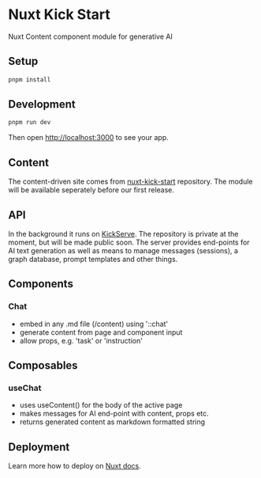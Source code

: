 # Nuxt Kick Start

Nuxt Content component module for generative AI


## Setup

```bash
pnpm install
```

## Development

```bash
pnpm run dev
```

Then open [http://localhost:3000](http://localhost:3000) to see your app.

## Content

The content-driven site comes from [nuxt-kick-start](https://github.com/deniskropp/nuxt-kick-start) repository.
The module will be available seperately before our first release.

## API

In the background it runs on [KickServe](https://github.com/deniskropp/KickServe).
The repository is private at the moment, but will be made public soon.
The server provides end-points for AI text generation as well as means to manage messages (sessions), a graph database, prompt templates and other things.

## Components

### Chat
- embed in any .md file (/content) using '::chat'
- generate content from page and component input
- allow props, e.g. 'task' or 'instruction'

## Composables

### useChat
- uses useContent() for the body of the active page
- makes messages for AI end-point with content, props etc.
- returns generated content as markdown formatted string

## Deployment

Learn more how to deploy on [Nuxt docs](https://nuxt.com/docs/getting-started/deployment).
